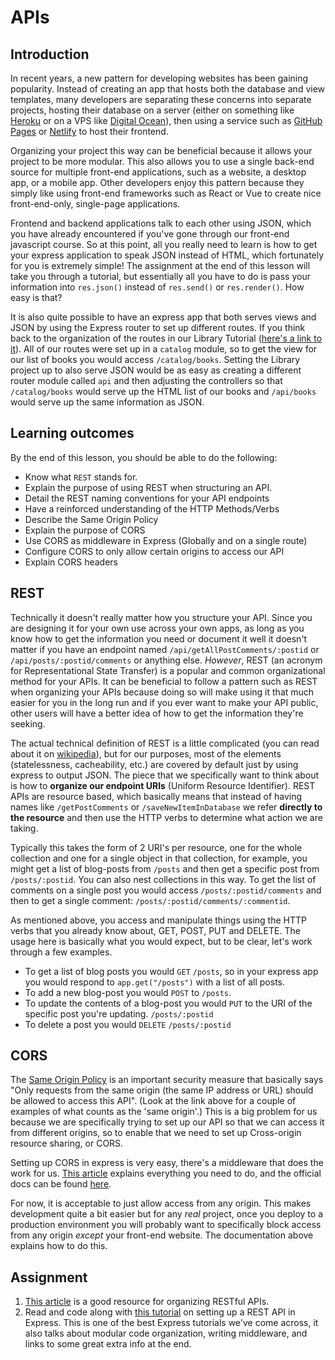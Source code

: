 # APIs

## Introduction

In recent years, a new pattern for developing websites has been gaining popularity. Instead of creating an app that hosts both the database and view templates, many developers are separating these concerns into separate projects, hosting their database on a server \(either on something like [Heroku](https://www.heroku.com/) or on a VPS like [Digital Ocean](https://www.digitalocean.com/)\), then using a service such as [GitHub Pages](https://pages.github.com/) or [Netlify](https://www.netlify.com/) to host their frontend.

Organizing your project this way can be beneficial because it allows your project to be more modular. This also allows you to use a single back-end source for multiple front-end applications, such as a website, a desktop app, or a mobile app. Other developers enjoy this pattern because they simply like using front-end frameworks such as React or Vue to create nice front-end-only, single-page applications.

Frontend and backend applications talk to each other using JSON, which you have already encountered if you've gone through our front-end javascript course. So at this point, all you really need to learn is how to get your express application to speak JSON instead of HTML, which fortunately for you is extremely simple! The assignment at the end of this lesson will take you through a tutorial, but essentially all you have to do is pass your information into `res.json()` instead of `res.send()` or `res.render()`. How easy is that?

It is also quite possible to have an express app that both serves views and JSON by using the Express router to set up different routes. If you think back to the organization of the routes in our Library Tutorial \([here's a link to it](https://developer.mozilla.org/en-US/docs/Learn/Server-side/Express_Nodejs/routes#Create_the_catalog_route_module)\). All of our routes were set up in a `catalog` module, so to get the view for our list of books you would access `/catalog/books`. Setting the Library project up to also serve JSON would be as easy as creating a different router module called `api` and then adjusting the controllers so that `/catalog/books` would serve up the HTML list of our books and `/api/books` would serve up the same information as JSON.

## Learning outcomes

By the end of this lesson, you should be able to do the following:

* Know what `REST` stands for.
* Explain the purpose of using REST when structuring an API.
* Detail the REST naming conventions for your API endpoints
* Have a reinforced understanding of the HTTP Methods/Verbs
* Describe the Same Origin Policy
* Explain the purpose of CORS
* Use CORS as middleware in Express \(Globally and on a single route\)
* Configure CORS to only allow certain origins to access our API
* Explain CORS headers

## REST

Technically it doesn't really matter how you structure your API. Since you are designing it for your own use across your own apps, as long as you know how to get the information you need or document it well it doesn't matter if you have an endpoint named `/api/getAllPostComments/:postid` or `/api/posts/:postid/comments` or anything else. _However_, REST \(an acronym for Representational State Transfer\) is a popular and common organizational method for your APIs. It can be beneficial to follow a pattern such as REST when organizing your APIs because doing so will make using it that much easier for you in the long run and if you ever want to make your API public, other users will have a better idea of how to get the information they're seeking.

The actual technical definition of REST is a little complicated \(you can read about it on [wikipedia](https://en.wikipedia.org/wiki/Representational_state_transfer)\), but for our purposes, most of the elements \(statelessness, cacheability, etc.\) are covered by default just by using express to output JSON. The piece that we specifically want to think about is how to **organize our endpoint URIs** \(Uniform Resource Identifier\). REST APIs are resource based, which basically means that instead of having names like `/getPostComments` or `/saveNewItemInDatabase` we refer **directly to the resource** and then use the HTTP verbs to determine what action we are taking.

Typically this takes the form of 2 URI's per resource, one for the whole collection and one for a single object in that collection, for example, you might get a list of blog-posts from `/posts` and then get a specific post from `/posts/:postid`. You can also nest collections in this way. To get the list of comments on a single post you would access `/posts/:postid/comments` and then to get a single comment: `/posts/:postid/comments/:commentid`.

As mentioned above, you access and manipulate things using the HTTP verbs that you already know about, GET, POST, PUT and DELETE. The usage here is basically what you would expect, but to be clear, let's work through a few examples.

* To get a list of blog posts you would `GET` `/posts`, so in your express app you would respond to  `app.get("/posts")` with a list of all posts.
* To add a new blog-post you would `POST` to `/posts`.
* To update the contents of a blog-post you would `PUT` to the URI of the specific post you're updating. `/posts/:postid`
* To delete a post you would `DELETE` `/posts/:postid`

## CORS

The [Same Origin Policy](https://developer.mozilla.org/en-US/docs/Web/Security/Same-origin_policy) is an important security measure that basically says "Only requests from the same origin \(the same IP address or URL\) should be allowed to access this API". \(Look at the link above for a couple of examples of what counts as the 'same origin'.\) This is a big problem for us because we are specifically trying to set up our API so that we can access it from different origins, so to enable that we need to set up Cross-origin resource sharing, or CORS.

Setting up CORS in express is very easy, there's a middleware that does the work for us. [This article](https://medium.com/@alexishevia/using-cors-in-express-cac7e29b005b) explains everything you need to do, and the official docs can be found [here](https://expressjs.com/en/resources/middleware/cors.html).

For now, it is acceptable to just allow access from any origin. This makes development quite a bit easier but for any _real_ project, once you deploy to a production environment you will probably want to specifically block access from any origin _except_ your front-end website. The documentation above explains how to do this.

## Assignment

1. [This article](https://medium.com/@shubhangirajagrawal/the-7-restful-routes-a8e84201f206) is a good resource for organizing RESTful APIs.
2. Read and code along with [this tutorial](https://www.robinwieruch.de/node-express-server-rest-api/) on setting up a REST API in Express. This is one of the best Express tutorials we've come across, it also talks about modular code organization, writing middleware, and links to some great extra info at the end.

